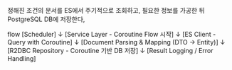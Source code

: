 정해진 조건의 문서를 ES에서 주기적으로 조회하고, 필요한 정보를 가공한 뒤 PostgreSQL DB에 저장한다,

flow
[Scheduler]
↓
[Service Layer - Coroutine Flow 시작]
↓
[ES Client - Query with Coroutine]
↓
[Document Parsing & Mapping (DTO -> Entity)]
↓
[R2DBC Repository - Coroutine 기반 DB 저장]
↓
[Result Logging / Error Handling]